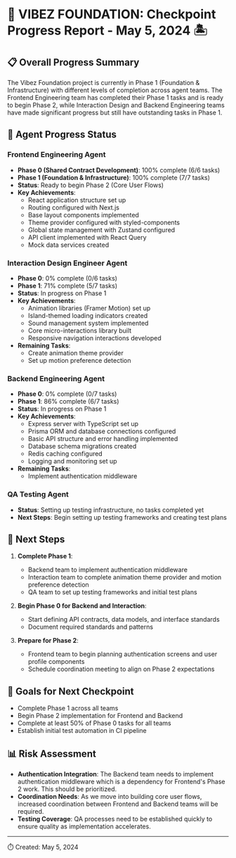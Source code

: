 # 🌴 VIBEZ FOUNDATION: Checkpoint Progress Report - May 5, 2024 🏝️

## 📋 Overall Progress Summary

The Vibez Foundation project is currently in Phase 1 (Foundation & Infrastructure) with different levels of completion across agent teams. The Frontend Engineering team has completed their Phase 1 tasks and is ready to begin Phase 2, while Interaction Design and Backend Engineering teams have made significant progress but still have outstanding tasks in Phase 1.

## 🚦 Agent Progress Status

### Frontend Engineering Agent
- **Phase 0 (Shared Contract Development)**: 100% complete (6/6 tasks)
- **Phase 1 (Foundation & Infrastructure)**: 100% complete (7/7 tasks)
- **Status**: Ready to begin Phase 2 (Core User Flows)
- **Key Achievements**:
  - React application structure set up
  - Routing configured with Next.js
  - Base layout components implemented
  - Theme provider configured with styled-components
  - Global state management with Zustand configured
  - API client implemented with React Query
  - Mock data services created

### Interaction Design Engineer Agent
- **Phase 0**: 0% complete (0/6 tasks)
- **Phase 1**: 71% complete (5/7 tasks)
- **Status**: In progress on Phase 1
- **Key Achievements**:
  - Animation libraries (Framer Motion) set up
  - Island-themed loading indicators created
  - Sound management system implemented
  - Core micro-interactions library built
  - Responsive navigation interactions developed
- **Remaining Tasks**:
  - Create animation theme provider
  - Set up motion preference detection

### Backend Engineering Agent
- **Phase 0**: 0% complete (0/7 tasks)
- **Phase 1**: 86% complete (6/7 tasks)
- **Status**: In progress on Phase 1
- **Key Achievements**:
  - Express server with TypeScript set up
  - Prisma ORM and database connections configured
  - Basic API structure and error handling implemented
  - Database schema migrations created
  - Redis caching configured
  - Logging and monitoring set up
- **Remaining Tasks**:
  - Implement authentication middleware

### QA Testing Agent
- **Status**: Setting up testing infrastructure, no tasks completed yet
- **Next Steps**: Begin setting up testing frameworks and creating test plans

## 🚀 Next Steps

1. **Complete Phase 1**:
   - Backend team to implement authentication middleware
   - Interaction team to complete animation theme provider and motion preference detection
   - QA team to set up testing frameworks and initial test plans

2. **Begin Phase 0 for Backend and Interaction**:
   - Start defining API contracts, data models, and interface standards
   - Document required standards and patterns

3. **Prepare for Phase 2**:
   - Frontend team to begin planning authentication screens and user profile components
   - Schedule coordination meeting to align on Phase 2 expectations

## 🎯 Goals for Next Checkpoint

- Complete Phase 1 across all teams
- Begin Phase 2 implementation for Frontend and Backend
- Complete at least 50% of Phase 0 tasks for all teams
- Establish initial test automation in CI pipeline

## 📊 Risk Assessment

- **Authentication Integration**: The Backend team needs to implement authentication middleware which is a dependency for Frontend's Phase 2 work. This should be prioritized.
- **Coordination Needs**: As we move into building core user flows, increased coordination between Frontend and Backend teams will be required.
- **Testing Coverage**: QA processes need to be established quickly to ensure quality as implementation accelerates.

---

⏱️ Created: May 5, 2024 